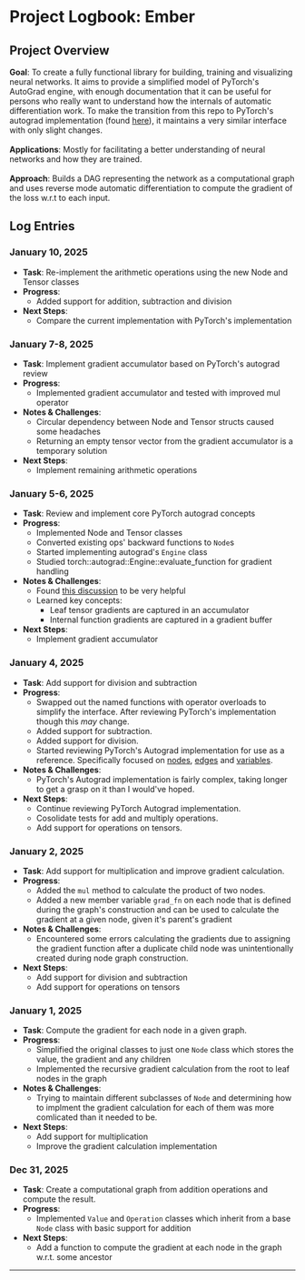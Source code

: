# Project Logbook: Ember

## Project Overview
**Goal**: To create a fully functional library for building, training and visualizing neural networks.
It aims to provide a simplified model of PyTorch's AutoGrad engine, with enough documentation that it can be useful for persons who really want to understand how the internals of automatic differentiation work. To make the transition from this repo to PyTorch's autograd implementation (found [here](https://github.com/pytorch/pytorch/tree/main/torch/csrc/autograd)), it maintains a very similar interface with only slight changes. 
</br></br>
**Applications**: Mostly for facilitating a better understanding of neural networks and how they are trained. 
</br></br>
**Approach**: Builds a DAG representing the network as a computational graph and uses reverse mode automatic differentiation to compute the gradient of the loss w.r.t to each input.

## Log Entries

### January 10, 2025
- **Task**: Re-implement the arithmetic operations using the new Node and Tensor classes
- **Progress**:  
  - Added support for addition, subtraction and division
- **Next Steps**:  
  - Compare the current implementation with PyTorch's implementation

### January 7-8, 2025
- **Task**: Implement gradient accumulator based on PyTorch's autograd review
- **Progress**:  
  - Implemented gradient accumulator and tested with improved mul operator
- **Notes & Challenges**: 
  - Circular dependency between Node and Tensor structs caused some headaches
  - Returning an empty tensor vector from the gradient accumulator is a temporary solution
- **Next Steps**:  
  - Implement remaining arithmetic operations

### January 5-6, 2025
- **Task**: Review and implement core PyTorch autograd concepts
- **Progress**:  
  - Implemented Node and Tensor classes
  - Converted existing ops' backward functions to `Node`s
  - Started implementing autograd's `Engine` class
  - Studied torch::autograd::Engine::evaluate_function for gradient handling
- **Notes & Challenges**: 
  - Found [this discussion](https://dev-discuss.pytorch.org/t/how-to-read-the-autograd-codebase/383?utm_source=chatgpt.com) to be very helpful
  - Learned key concepts:
    - Leaf tensor gradients are captured in an accumulator
    - Internal function gradients are captured in a gradient buffer
- **Next Steps**:  
  - Implement gradient accumulator

### January 4, 2025
- **Task**: Add support for division and subtraction 
- **Progress**:  
  - Swapped out the named functions with operator overloads to simplify the interface. After reviewing PyTorch's implementation though this _may_ change.
  - Added support for subtraction.
  - Added support for division.
  - Started reviewing PyTorch's Autograd implementation for use as a reference. Specifically focused on [nodes](https://github.com/pytorch/pytorch/blob/main/torch/csrc/autograd/function.cpp), [edges](https://github.com/pytorch/pytorch/blob/main/torch/csrc/autograd/edge.h) and [variables](https://github.com/pytorch/pytorch/blob/main/torch/csrc/autograd/variable.cpp).
- **Notes & Challenges**: 
  - PyTorch's Autograd implementation is fairly complex, taking longer to get a grasp on it than I would've hoped.
- **Next Steps**:  
  - Continue reviewing PyTorch Autograd implementation.
  - Cosolidate tests for add and multiply operations.
  - Add support for operations on tensors.

### January 2, 2025
- **Task**: Add support for multiplication and improve gradient calculation.
- **Progress**:  
  - Added the `mul` method to calculate the product of two nodes.
  - Added a new member variable `grad_fn` on each node that is defined during the graph's construction and can be used to calculate the gradient at a given node, given it's parent's gradient
- **Notes & Challenges**:  
  - Encountered some errors calculating the gradients due to assigning the gradient function after a duplicate child node was unintentionally created during node graph construction.
- **Next Steps**:  
  - Add support for division and subtraction 
  - Add support for operations on tensors

### January 1, 2025
- **Task**: Compute the gradient for each node in a given graph.
- **Progress**:  
  - Simplified the original classes to just one `Node` class which stores the value, the gradient and any children
  - Implemented the recursive gradient calculation from the root to leaf nodes in the graph
- **Notes & Challenges**:  
  - Trying to maintain different subclasses of `Node` and determining how to implment the gradient calculation for each of them was more comlicated than it needed to be.
- **Next Steps**:  
  - Add support for multiplication 
  - Improve the gradient calculation implementation

### Dec 31, 2025
- **Task**: Create a computational graph from addition operations and compute the result.
- **Progress**:  
  - Implemented `Value` and `Operation` classes which inherit from a base `Node` class with basic support for addition 
- **Next Steps**:  
  - Add a function to compute the gradient at each node in the graph w.r.t. some ancestor
---
